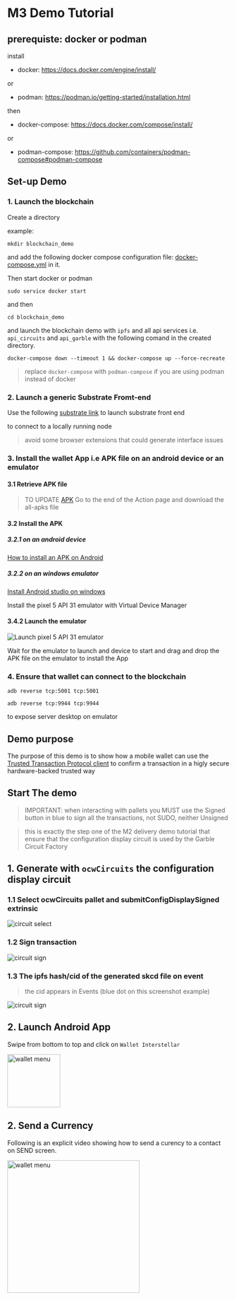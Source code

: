 # M3 Demo Tutorial



## prerequiste: docker or podman

install
- docker: https://docs.docker.com/engine/install/

 or 

- podman: 
https://podman.io/getting-started/installation.html

then

- docker-compose: https://docs.docker.com/compose/install/

or

- podman-compose: https://github.com/containers/podman-compose#podman-compose


## Set-up Demo

### 1. Launch the blockchain
Create a directory

example:
```
mkdir blockchain_demo
```
 and add the following docker compose configuration file: [docker-compose.yml](https://github.com/Interstellar-Network/Interstellar-Book/blob/docker-compose/docker-compose.yml) in it.

Then start docker or podman
```
sudo service docker start
```
and then 
```
cd blockchain_demo
```
and launch the blockchain demo with `ipfs` and all api services i.e. `api_circuits` and `api_garble` with the following comand in the created directory.

```
docker-compose down --timeout 1 && docker-compose up --force-recreate
```
> replace `docker-compose` with `podman-compose` if you are using podman instead of docker



### 2. Launch a generic Substrate Fromt-end

Use the following [substrate link](https://substrate-developer-hub.github.io/substrate-front-end-template/?rpc=ws%3A%2F%2Flocalhost%3A9944) to launch substrate front end

to connect to a locally running node

> avoid some browser extensions that could generate interface issues


### 3. Install the wallet App i.e APK file on an android device or an emulator


#### 3.1 Retrieve APK file
>TO UPDATE
[APK](https://github.com/Interstellar-Network/wallet-app/actions/runs/2755412279)
Go to the end of the Action page and download the all-apks file

#### 3.2 Install the APK
##### 3.2.1 on an android device

[How to install an APK on Android](https://www.lifewire.com/install-apk-on-android-4177185)

##### 3.2.2 on an windows emulator

[Install Android studio on windows](https://developer.android.com/studio/)

Install the pixel 5 API 31 emulator with Virtual Device Manager


#### 3.4.2 Launch the emulator

![Launch pixel 5 API 31 emulator](./fig/Android_device_manager.png)

Wait for the emulator to launch and device to start and drag and drop the APK file on the emulator
to install the App

### 4. Ensure that wallet can connect to the blockchain



```
adb reverse tcp:5001 tcp:5001
```
```
adb reverse tcp:9944 tcp:9944 
```
to expose server desktop on emulator



## Demo purpose 

The purpose of this demo is to show how a mobile wallet can use the [Trusted Transaction Protocol client](./TTVP_Client.md) to confirm a transaction in a higly secure hardware-backed trusted way


## Start The demo


> IMPORTANT: when interacting with pallets you MUST use the Signed button in blue to sign all the transactions, not SUDO, neither Unsigned

> this is exactly the step one of the M2 delivery demo tutorial
that ensure that the configuration display circuit is used by the Garble Circuit Factory

## 1. Generate with `ocwCircuits` the configuration display circuit 

### 1.1  Select ocwCircuits pallet and submitConfigDisplaySigned extrinsic

![circuit select](./fig/1ocwCircuitSelect.png)

### 1.2 Sign transaction

![circuit sign](./fig/2ocwCircuit.png)

### 1.3 The ipfs hash/cid of the generated skcd file on event

> the cid appears in Events (blue dot on this screenshot example)

![circuit sign](./fig/3ocwCircuitResult.png)

## 2. Launch Android App
Swipe from bottom to top and click on `Wallet Interstellar`


<img src="./fig/SelectAndroidApp.png" alt="wallet menu"  width="120"/>


## 2. Send a Currency

Following is an explicit video showing how to send a curency to a contact
on SEND screen.

<img src="./fig/Send_Currency_Demo.gif" alt="wallet menu"  width="300"/>
